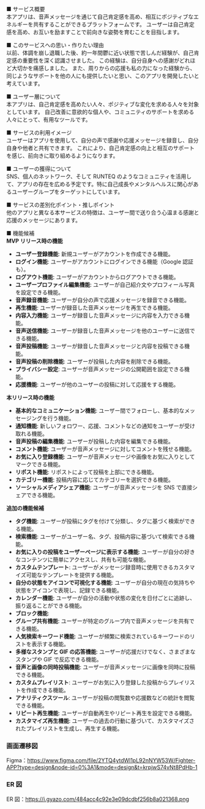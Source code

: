 ■ サービス概要  
 本アプリは、音声メッセージを通じて自己肯定感を高め、相互にポジティブなエネルギーを共有することができるプラットフォームです。
ユーザーは自己肯定感を高め、お互いを励ますことで前向きな姿勢を育むことを目指します。

■ このサービスへの思い・作りたい理由  
 以前、体調を崩し退職した後、約一年間鬱に近い状態で苦しんだ経験が、自己肯定感の重要性を深く認識させました。
この経験は、自分自身への感謝がどれほど大切かを痛感しました。
また、周りからの応援も私の力になった経験から、同じようなサポートを他の人にも提供したいと思い、このアプリを開発したいと考えています。

■ ユーザー層について  
 本アプリは、自己肯定感を高めたい人々、ポジティブな変化を求める人々を対象としています。
自己改善に意欲的な個人や、コミュニティのサポートを求める人々にとって、有用なツールです。

■ サービスの利用イメージ  
 ユーザーはアプリを使用して、自分の声で感謝や応援メッセージを録音し、自分自身や他者と共有できます。
これにより、自己肯定感の向上と相互のサポートを感じ、前向きに取り組めるようになります。

■ ユーザーの獲得について  
 SNS、個人のネットワーク、そして RUNTEQ のようなコミュニティを活用して、アプリの存在を広める予定です。特に自己成長やメンタルヘルスに関心があるユーザーグループをターゲットにしています。

■ サービスの差別化ポイント・推しポイント  
 他のアプリと異なる本サービスの特徴は、ユーザー間で送り合う心温まる感謝と応援のメッセージにあります。

■ 機能候補  
**MVP リリース時の機能**

- **ユーザー登録機能**: 新規ユーザーがアカウントを作成できる機能。
- **ログイン機能**: ユーザーがアカウントにログインできる機能（Google 認証も）。
- **ログアウト機能**: ユーザーがアカウントからログアウトできる機能。
- **ユーザープロファイル編集機能**: ユーザーが自己紹介文やプロフィール写真を設定できる機能。
- **音声録音機能**: ユーザーが自分の声で応援メッセージを録音できる機能。
- **再生機能**: ユーザーが録音した音声メッセージを再生できる機能。
- **内容入力機能**: ユーザーが録音した音声メッセージに内容を入力できる機能。
- **音声送信機能**: ユーザーが録音した音声メッセージを他のユーザーに送信できる機能。
- **音声投稿機能**: ユーザーが録音した音声メッセージと内容を投稿できる機能。
- **音声投稿の削除機能**: ユーザーが投稿した内容を削除できる機能。
- **プライバシー設定**: ユーザーが音声メッセージの公開範囲を設定できる機能。
- **応援機能**: ユーザーが他のユーザーの投稿に対して応援をする機能。

**本リリース時の機能**

- **基本的なコミュニケーション機能**: ユーザー間でフォローし、基本的なメッセージングを行う機能。
- **通知機能**: 新しいフォロワー、応援、コメントなどの通知をユーザーが受け取れる機能。
- **音声投稿の編集機能**: ユーザーが投稿した内容を編集できる機能。
- **コメント機能**: ユーザーが音声メッセージに対してコメントを残せる機能。
- **お気に入り登録機能**: ユーザーが音声メッセージや画像をお気に入りとしてマークできる機能。
- **リポスト機能**: リポストによって投稿を上部にできる機能。
- **カテゴリー機能**: 投稿内容に応じてカテゴリーを選択できる機能。
- **ソーシャルメディアシェア機能**: ユーザーが音声メッセージを SNS で直接シェアできる機能。

**追加の機能候補**

- **タグ機能**: ユーザーが投稿にタグを付けて分類し、タグに基づく検索ができる機能。
- **検索機能**: ユーザーがユーザー名、タグ、投稿内容に基づいて検索できる機能。
- **お気に入りの投稿をユーザーページに表示する機能**: ユーザーが自分の好きなコンテンツに簡単にアクセスし、共有も可能な機能。
- **カスタムテンプレート**: ユーザーがメッセージ録音時に使用できるカスタマイズ可能なテンプレートを提供する機能。
- **自分の状態をアイコンで可視化する機能**: ユーザーが自分の現在の気持ちや状態をアイコンで表現し、記録できる機能。
- **カレンダー機能**: ユーザーが自分の活動や状態の変化を日付ごとに追跡し、振り返ることができる機能。
- **ブロック機能**:
- **グループ共有機能**: ユーザーが特定のグループ内で音声メッセージを共有できる機能。
- **人気検索キーワード機能**: ユーザーが頻繁に検索されているキーワードのリストを表示する機能。
- **多様なスタンプと GIF の応答機能**: ユーザーが応援だけでなく、さまざまなスタンプや GIF で反応できる機能。
- **音声と画像の同時投稿機能**: ユーザーが音声メッセージに画像を同時に投稿できる機能。
- **カスタムプレイリスト**: ユーザーがお気に入り登録した投稿からプレイリストを作成できる機能。
- **アナリティクスツール**: ユーザーが投稿の閲覧数や応援数などの統計を閲覧できる機能。
- **リピート再生機能**: ユーザーが自動再生やリピート再生を設定できる機能。
- **カスタマイズ再生機能**: ユーザーの過去の行動に基づいて、カスタマイズされたプレイリストを生成し、再生する機能。

### 画面遷移図

Figma：https://www.figma.com/file/2YTQ4ytdWl1pL92nNYW53W/Fighter-APP?type=design&node-id=0%3A1&mode=design&t=krpjwS74vNt8PdHb-1

### ER 図

ER 図：https://i.gyazo.com/484acc4c92e3e09dcdbf256b8a021368.png

